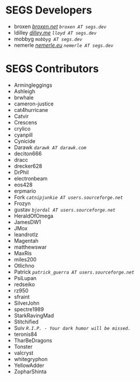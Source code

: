 SEGS Developers
======
- broxen 			_[broxen.net](http://broxen.net/) `broxen AT segs.dev`_
- ldilley			_[dilley.me](http://www.dilley.me/) `lloyd AT segs.dev`_
- mobbyg			_`mobbyg AT segs.dev`_
- nemerle			_[nemerle.eu](http://www.nemerle.eu/) `nemerle AT segs.dev`_


SEGS Contributors
======
- Armingleggings
- Ashleigh
- brwhale
- cameron-justice
- cat4hurricane
- Catvir
- Crescens
- crylico
- cyanpill
- Cynicide
- Darawk            _`darawk AT darawk.com`_
- deciton666
- dracc
- drecker628
- DrPhil
- electronbeam
- eos428
- erpmario
- Fork              _`catnipjunkie AT users.sourceforge.net`_
- Frozyn
- gustav            _`bjordal AT users.sourceforge.net`_
- HeraldOfOmega
- JamesDW1
- JMox
- leandrotlz
- Magentah
- matthewswar
- MaxRis
- miles200
- Otlichno
- Patrick           _`patrick_guerra AT users.sourceforge.net`_
- PsiLupan
- redseiko
- rz950
- sfraint
- SilverJohn
- spectre1989
- StarkRavingMad
- Stitchified
- Suiv              _`R.I.P. - Your dark humor will be missed.`_
- teronis84
- TharBeDragons
- Tonster
- valcryst
- whitegryphon
- YellowAdder
- ZopharShinta
